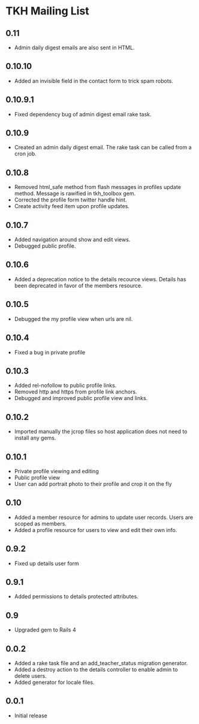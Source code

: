 # TKH Mailing List



## 0.11

* Admin daily digest emails are also sent in HTML.


## 0.10.10

* Added an invisible field in the contact form to trick spam robots.


## 0.10.9.1

* Fixed dependency bug of admin digest email rake task.


## 0.10.9

* Created an admin daily digest email. The rake task can be called from a cron job.


## 0.10.8

* Removed html_safe method from flash messages in profiles update method. Message is rawified in tkh_toolbox gem.
* Corrected the profile form twitter handle hint.
* Create activity feed item upon profile updates.


## 0.10.7

* Added navigation around show and edit views.
* Debugged public profile.


## 0.10.6

* Added a deprecation notice to the details recource views. Details has been deprecated in favor of the members resource.


## 0.10.5

* Debugged the my profile view when urls are nil.


## 0.10.4

* Fixed a bug in private profile


## 0.10.3

* Added rel-nofollow to public profile links.
* Removed http and https from profile link anchors.
* Debugged and improved public profile view and links.


## 0.10.2

* Imported manually the jcrop files so host application does not need to install any gems.


## 0.10.1

* Private profile viewing and editing
* Public profile view
* User can add portrait photo to their profile and crop it on the fly


## 0.10

* Added a member resource for admins to update user records. Users are scoped as members.
* Added a profile resource for users to view and edit their own info.


## 0.9.2

* Fixed up details user form


## 0.9.1

* Added permissions to details protected attributes.


## 0.9

* Upgraded gem to Rails 4


## 0.0.2

* Added a rake task file and an add_teacher_status migration generator.
* Added a destroy action to the details controller to enable admin to delete users.
* Added generator for locale files.


## 0.0.1

* Initial release
